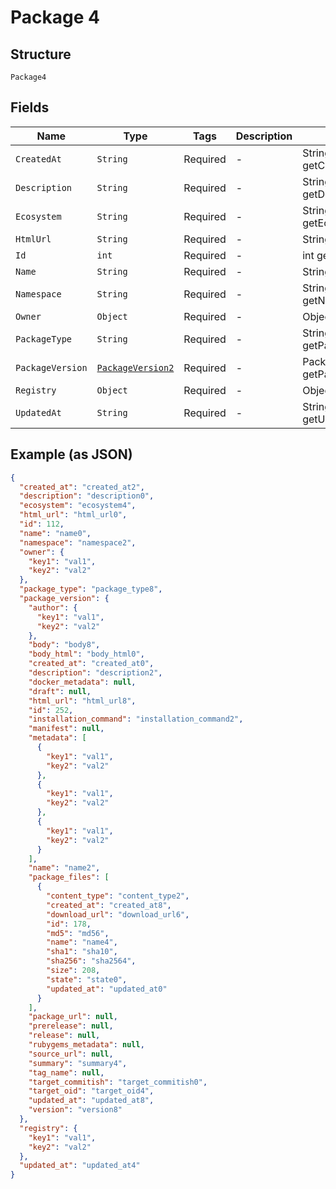 
# Package 4

## Structure

`Package4`

## Fields

| Name | Type | Tags | Description | Getter | Setter |
|  --- | --- | --- | --- | --- | --- |
| `CreatedAt` | `String` | Required | - | String getCreatedAt() | setCreatedAt(String createdAt) |
| `Description` | `String` | Required | - | String getDescription() | setDescription(String description) |
| `Ecosystem` | `String` | Required | - | String getEcosystem() | setEcosystem(String ecosystem) |
| `HtmlUrl` | `String` | Required | - | String getHtmlUrl() | setHtmlUrl(String htmlUrl) |
| `Id` | `int` | Required | - | int getId() | setId(int id) |
| `Name` | `String` | Required | - | String getName() | setName(String name) |
| `Namespace` | `String` | Required | - | String getNamespace() | setNamespace(String namespace) |
| `Owner` | `Object` | Required | - | Object getOwner() | setOwner(Object owner) |
| `PackageType` | `String` | Required | - | String getPackageType() | setPackageType(String packageType) |
| `PackageVersion` | [`PackageVersion2`](../../doc/models/package-version-2.md) | Required | - | PackageVersion2 getPackageVersion() | setPackageVersion(PackageVersion2 packageVersion) |
| `Registry` | `Object` | Required | - | Object getRegistry() | setRegistry(Object registry) |
| `UpdatedAt` | `String` | Required | - | String getUpdatedAt() | setUpdatedAt(String updatedAt) |

## Example (as JSON)

```json
{
  "created_at": "created_at2",
  "description": "description0",
  "ecosystem": "ecosystem4",
  "html_url": "html_url0",
  "id": 112,
  "name": "name0",
  "namespace": "namespace2",
  "owner": {
    "key1": "val1",
    "key2": "val2"
  },
  "package_type": "package_type8",
  "package_version": {
    "author": {
      "key1": "val1",
      "key2": "val2"
    },
    "body": "body8",
    "body_html": "body_html0",
    "created_at": "created_at0",
    "description": "description2",
    "docker_metadata": null,
    "draft": null,
    "html_url": "html_url8",
    "id": 252,
    "installation_command": "installation_command2",
    "manifest": null,
    "metadata": [
      {
        "key1": "val1",
        "key2": "val2"
      },
      {
        "key1": "val1",
        "key2": "val2"
      },
      {
        "key1": "val1",
        "key2": "val2"
      }
    ],
    "name": "name2",
    "package_files": [
      {
        "content_type": "content_type2",
        "created_at": "created_at8",
        "download_url": "download_url6",
        "id": 178,
        "md5": "md56",
        "name": "name4",
        "sha1": "sha10",
        "sha256": "sha2564",
        "size": 208,
        "state": "state0",
        "updated_at": "updated_at0"
      }
    ],
    "package_url": null,
    "prerelease": null,
    "release": null,
    "rubygems_metadata": null,
    "source_url": null,
    "summary": "summary4",
    "tag_name": null,
    "target_commitish": "target_commitish0",
    "target_oid": "target_oid4",
    "updated_at": "updated_at8",
    "version": "version8"
  },
  "registry": {
    "key1": "val1",
    "key2": "val2"
  },
  "updated_at": "updated_at4"
}
```

